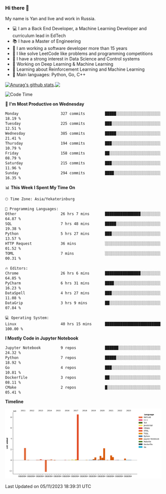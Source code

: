 ### Hi there 👋

My name is Yan and live and work in Russia.

- 💻 I am a Back End Developer, a Machine Learning Developer and curriculum lead in EdTech
- 📚 I have a Master of Engineering
- 🤔 I am working a software developer more than 15 years
- 🌱 I like solve LeetCode like problems and programming competitions
- 📝 I have a strong interest in Data Science and Control systems
- 🔭 Working on Deep Learning & Machine Learning
- 🌱 Learning about Reinforcement Learning and Machine Learning
- 🌟 Main languages: Python, Go, C++

<!--


**yanchick/yanchick** is a ✨ _special_ ✨ repository because its `README.md` (this file) appears on your GitHub profile.

Here are some ideas to get you started:

- I am a self taught Full Stack Developer and a Machine Learning Developer
- 🌱 I’m currently learning ...
- 👯 I’m looking to collaborate on ...
- 🤔 I’m looking for help with ...
- 💬 Ask me about ...
- 📫 How to reach me: ...
- 😄 Pronouns: ...
- ⚡ Fun fact: ...

-->


<a href="https://github.com/anuraghazra/github-readme-stats">
    <img align="center" src="https://github-readme-stats.vercel.app/api?username=yanchick&count_private=true" alt="Anurag's github stats" />
</a>
<a href="https://github.com/anuraghazra/github-readme-stats">
    <img align="center" src="https://github-readme-stats.vercel.app/api/top-langs/?username=yanchick&hide=javascript,html,CSS" />
</a>

<!--START_SECTION:waka-->
![Code Time](http://img.shields.io/badge/Code%20Time-1%2C005%20hrs%2014%20mins-blue)

📅 **I'm Most Productive on Wednesday** 

```text
Monday                   327 commits         █████░░░░░░░░░░░░░░░░░░░░   18.19 % 
Tuesday                  225 commits         ███░░░░░░░░░░░░░░░░░░░░░░   12.51 % 
Wednesday                385 commits         █████░░░░░░░░░░░░░░░░░░░░   21.41 % 
Thursday                 194 commits         ███░░░░░░░░░░░░░░░░░░░░░░   10.79 % 
Friday                   158 commits         ██░░░░░░░░░░░░░░░░░░░░░░░   08.79 % 
Saturday                 215 commits         ███░░░░░░░░░░░░░░░░░░░░░░   11.96 % 
Sunday                   294 commits         ████░░░░░░░░░░░░░░░░░░░░░   16.35 % 
```


📊 **This Week I Spent My Time On** 

```text
🕑︎ Time Zone: Asia/Yekaterinburg

💬 Programming Languages: 
Other                    26 hrs 7 mins       ████████████████░░░░░░░░░   64.87 % 
SQL                      7 hrs 48 mins       █████░░░░░░░░░░░░░░░░░░░░   19.38 % 
Python                   5 hrs 27 mins       ███░░░░░░░░░░░░░░░░░░░░░░   13.57 % 
HTTP Request             36 mins             ░░░░░░░░░░░░░░░░░░░░░░░░░   01.52 % 
TOML                     7 mins              ░░░░░░░░░░░░░░░░░░░░░░░░░   00.31 % 

🔥 Editors: 
Chrome                   26 hrs 6 mins       ████████████████░░░░░░░░░   64.85 % 
PyCharm                  6 hrs 31 mins       ████░░░░░░░░░░░░░░░░░░░░░   16.23 % 
DataSpell                4 hrs 27 mins       ███░░░░░░░░░░░░░░░░░░░░░░   11.08 % 
DataGrip                 3 hrs 9 mins        ██░░░░░░░░░░░░░░░░░░░░░░░   07.84 % 

💻 Operating System: 
Linux                    40 hrs 15 mins      █████████████████████████   100.00 % 
```

**I Mostly Code in Jupyter Notebook** 

```text
Jupyter Notebook         9 repos             ██████░░░░░░░░░░░░░░░░░░░   24.32 % 
Python                   7 repos             █████░░░░░░░░░░░░░░░░░░░░   18.92 % 
Go                       4 repos             ███░░░░░░░░░░░░░░░░░░░░░░   10.81 % 
Dockerfile               3 repos             ██░░░░░░░░░░░░░░░░░░░░░░░   08.11 % 
CMake                    2 repos             █░░░░░░░░░░░░░░░░░░░░░░░░   05.41 % 
```



**Timeline**

![Lines of Code chart](https://raw.githubusercontent.com/yanchick/yanchick/main/assets/bar_graph.png)


 Last Updated on 05/11/2023 18:39:31 UTC
<!--END_SECTION:waka-->

